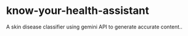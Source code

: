 # know-your-health-assistant
A skin disease classifier using gemini API to generate accurate content..
